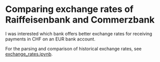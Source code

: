 # Comparing exchange rates of Raiffeisenbank and Commerzbank

I was interested which bank offers better exchange rates for receiving payments in CHF on an EUR bank account. 

For the parsing and comparison of historical exchange rates, see [exchange_rates.ipynb](exchange_rates.ipynb). 
